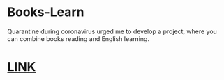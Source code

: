 # Books-Learn

Quarantine during coronavirus urged me to develop a project, where you can combine books reading and English learning. 


# [LINK](https://books-learn.herokuapp.com/)
